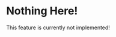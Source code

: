 <script>const page = "class"</script>
<div class="fourohfour"></div>
<h1 class="center title">Nothing Here!</h1>
<p class="center">This feature is currently not implemented!</p>

